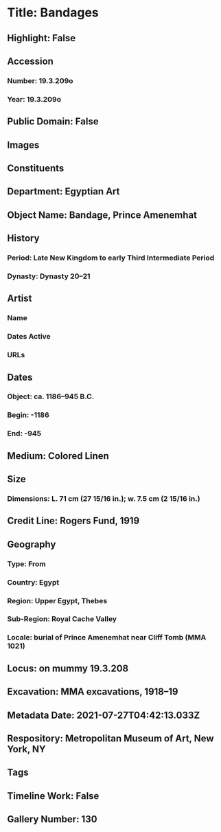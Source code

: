 # Title: Bandages
## Highlight: False
## Accession
### Number: 19.3.209o
### Year: 19.3.209o
## Public Domain: False
## Images
## Constituents
## Department: Egyptian Art
## Object Name: Bandage, Prince Amenemhat
## History
### Period: Late New Kingdom to early Third Intermediate Period
### Dynasty: Dynasty 20–21
## Artist
### Name
### Dates Active
### URLs
## Dates
### Object: ca. 1186–945 B.C.
### Begin: -1186
### End: -945
## Medium: Colored Linen
## Size
### Dimensions: L. 71 cm (27 15/16 in.); w. 7.5 cm (2 15/16 in.)
## Credit Line: Rogers Fund, 1919
## Geography
### Type: From
### Country: Egypt
### Region: Upper Egypt, Thebes
### Sub-Region: Royal Cache Valley
### Locale: burial of Prince Amenemhat near Cliff Tomb (MMA 1021)
## Locus: on mummy 19.3.208
## Excavation: MMA excavations, 1918–19
## Metadata Date: 2021-07-27T04:42:13.033Z
## Respository: Metropolitan Museum of Art, New York, NY
## Tags
## Timeline Work: False
## Gallery Number: 130